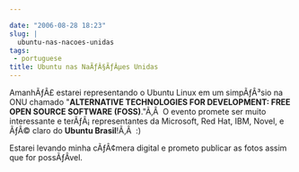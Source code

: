 ```yaml
---

date: "2006-08-28 18:23"
slug: |
  ubuntu-nas-nacoes-unidas
tags:
 - portuguese
title: Ubuntu nas NaÃƒÂ§ÃƒÂµes Unidas
---
```


AmanhÃƒÂ£ estarei representando o Ubuntu Linux em um simpÃƒÂ³sio na ONU
chamado "**ALTERNATIVE TECHNOLOGIES FOR DEVELOPMENT: FREE OPEN SOURCE
SOFTWARE (FOSS)**."Ã‚Â  O evento promete ser muito interessante e
terÃƒÂ¡ representantes da Microsoft, Red Hat, IBM, Novel, e ÃƒÂ© claro
do **Ubuntu Brasil**!Ã‚Â  :)

Estarei levando minha cÃƒÂ¢mera digital e prometo publicar as fotos
assim que for possÃƒÂ­vel.
